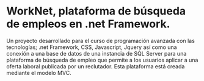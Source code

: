 # WorkNet, plataforma de búsqueda de empleos en .net Framework.
Un proyecto desarrollado para el curso de programación avanzada con las tecnologías; .net Framework, CSS, Javascript, Jquery así como una conexión a una base de datos de una instancia de SQL Server para una plataforma de búsqueda de empleo que permite a los usuarios aplicar a una oferta laboral publicada por un reclutador. Esta plataforma está creada mediante el modelo MVC. 
